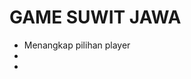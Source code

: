 <h1>GAME SUWIT JAWA</h1>

<ul>
    <li>Menangkap pilihan player</li>
    <li></li>
    <li></li>
</ul>
